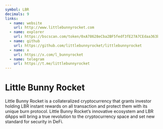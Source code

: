 ```yaml
---
symbol: LBR
decimals: 9
links:
  - name: website
    url: http://www.littlebunnyrocket.com
  - name: explorer
    url: https://bscscan.com/token/0xA78628eCba2BF5fedf3fE27A7CEdaa363b46708f
  - name: github
    url: https://github.com/littlebunnyrocket/littlebunnyrocket
  - name: x
    url: https://x.com/l_bunnyrocket
  - name: telegram
    url: https://t.me/littlebunnyrocket
---
```


# Little Bunny Rocket

Little Bunny Rocket is a collateralized cryptocurrency that grants investor holding LBR instant rewards on all transaction and protect them with its unique burn protocol. Little Bunny Rocket’s innovative ecosystem and LBR dApps will bring a true revolution to the cryptocurrency space and set new standard for security in DeFi.
